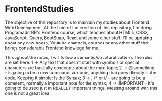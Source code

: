 # FrontendStudies
The objective of this repository is to maintain my studies about Frontend Web Development. At the time of the creation of this repository, I'm doing ProgramadorBR's Frontend course, which teaches about HTML5, CSS3, JavaScript, jQuery, BootStrap, React and some other stuff. I'll be updating about any new books, Youtube channels, courses or any other stuff that brings considerable Frontend knowlege for me.


Throughout the notes, I will follow a semantic/structural pattern. The rules are set here:
  1 -> Any text that doesn't start with symbols or special characters are basically concecpts about the main topic;
  2 -> @ something - is going to be a new command, attribute, anything that goes directly in the code. Keeping it simple: Is      the Syntax;
  3 -> <!-- -->, /* or // - are going to be a comment, normally a important note for the syntax;
  4 -> !IMPORTANT - It's going to be used just in REALLLY important things. Messing around with this one is not a great idea.
